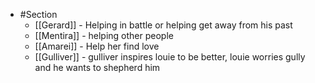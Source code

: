 
- #Section
	- [[Gerard]] - Helping in battle or helping get away from his past
	- [[Mentira]] - helping other people
	- [[Amarei]] - Help her find love
	- [[Gulliver]] - gulliver inspires louie to be better, louie worries gully and he wants to shepherd him
